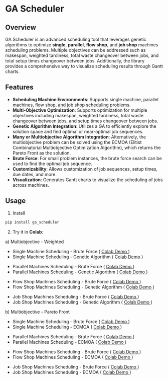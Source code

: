 # GA Scheduler

## Overview

GA Scheduler is an advanced scheduling tool that leverages genetic algorithms to optimize **single**, **parallel**, **flow shop**, and **job shop** machines scheduling problems. Multiple objectives can be addressed such as makespan, weighted tardiness, total waste changeover between jobs, and total setup times changeover between jobs. Additionally, the library provides a comprehensive way to visualize scheduling results through Gantt charts.

## Features

- **Scheduling Machine Environments**: Supports single machine, parallel machines, flow shop, and job shop scheduling problems.
- **Multi-Objective Optimization**: Supports optimization for multiple objectives including makespan, weighted tardiness, total waste changeover between jobs, and setup times changeover between jobs.
- **Genetic Algorithm Integration**: Utilizes a GA to efficiently explore the solution space and find optimal or near-optimal job sequences.
- **Many or Multiobjective Algorithm Integration**: Alternatively, the multiobjective problem can be solved using the ECMOA (Elitist Combinatorial Multiobjective Optimization Algorithm), which returns the Pareto Front as the solution.
- **Brute Force**: For small problem instances, the brute force search can be used to find the optimal job sequence.
- **Customizability**: Allows customization of job sequences, setup times, due dates, and more.
- **Visualization**: Generates Gantt charts to visualize the scheduling of jobs across machines.

## Usage

1. Install

```bash
pip install ga_scheduler

```

2. Try it in **Colab**:

a) Multiobjective - Weighted 

- Single Machine Scheduling - Brute Force ( [ Colab Demo ](https://colab.research.google.com/drive/1f8j9R3vClF9kmJGrS8ODGDCy_JWnh7lL?usp=sharing)) 
- Single Machine Scheduling - Genetic Algorithm ( [ Colab Demo ](https://colab.research.google.com/drive/1EevgVgIl0g9ELvUdMKRy38hKItrrPwI7?usp=sharing)) 
<!-- -->
- Parallel Machines Scheduling - Brute Force ( [ Colab Demo ](https://colab.research.google.com/drive/1qQmvkkNliPAVlTk2ShvM0Di9JAKzkqmL?usp=sharing)) 
- Parallel Machines Scheduling - Genetic Algorithm ( [ Colab Demo ](https://colab.research.google.com/drive/1yyfWNei8JNWpsOuy3UBB-pm0MIW5uxQO?usp=sharing)) 
<!-- -->
- Flow Shop Machines Scheduling - Brute Force ( [ Colab Demo ](https://colab.research.google.com/drive/1Fiq5JB9jNXjc_HSDUhEWvujILse2QdfD?usp=sharing)) 
- Flow Shop Machines Scheduling - Genetic Algorithm ( [ Colab Demo ](https://colab.research.google.com/drive/1CqcoXxyBypo_maEE7_-55s64_dsnJ42w?usp=sharing))
<!-- -->
- Job Shop Machines Scheduling - Brute Force ( [ Colab Demo ](https://colab.research.google.com/drive/1MCo3msB8cVbjg-fT9FV5QBmTKFM6km3a?usp=sharing)) 
- Job Shop Machines Scheduling - Genetic Algorithm ( [ Colab Demo ](https://colab.research.google.com/drive/1etJc3z0JMVx4FQBLZCZbCgtQsyt1pjQJ?usp=sharing)) 
 
b) Multiobjective - Pareto Front

- Single Machine Scheduling - Brute Force ( [ Colab Demo ](https://colab.research.google.com/drive/1QF7eG4JYdl1BjlIBRvmNGAw3r-QzPuR4?usp=sharing)) 
- Single Machine Scheduling - ECMOA ( [ Colab Demo ](https://colab.research.google.com/drive/1ex07yTxUPzZiGomtR1PepKYyJhzI7vdF?usp=sharing)) 
<!-- -->
- Parallel Machines Scheduling - Brute Force ( [ Colab Demo ](https://colab.research.google.com/drive/1xPqmIEaIwmYrJNIFb9BSSM1XEqFpyMKL?usp=sharing)) 
- Parallel Machines Scheduling - ECMOA ( [ Colab Demo ](https://colab.research.google.com/drive/140ZoIMwzQizsRz6TefsbxWG9d4mBatfC?usp=sharing)) 
<!-- -->
- Flow Shop Machines Scheduling - Brute Force ( [ Colab Demo ](https://colab.research.google.com/drive/1Vom9tdoDzX0D9qdCe3wBErUVtN0nGko3?usp=sharing)) 
- Flow Shop Machines Scheduling - ECMOA ( [ Colab Demo ](https://colab.research.google.com/drive/1DXeifEbk2XeQocG81WRGKtVDFoxdB6RW?usp=sharing))
<!-- -->
- Job Shop Machines Scheduling - Brute Force ( [ Colab Demo ](https://colab.research.google.com/drive/13LK2Ckc8XoftJosNQn7f7bNa0U56Zy4p?usp=sharing)) 
- Job Shop Machines Scheduling - ECMOA ( [ Colab Demo ](https://colab.research.google.com/drive/1PYV0afWMVYREwtRQRbNm1u8McDczAb0k?usp=sharing)) 
